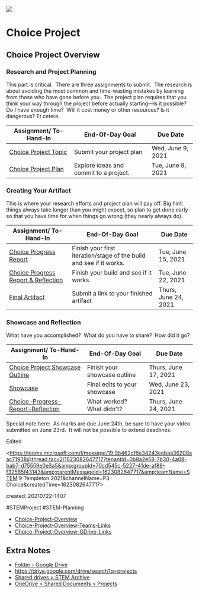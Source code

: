 ![](STEM_1068-2000x375.png)
# Choice Project
## Choice Project Overview

### Research and Project Planning

This part is critical.  There are three assignments to submit.  The research is about avoiding the most common and time-wasting mistakes by learning from those who have gone before you.  The project plan requires that you think your way through the project before actually starting—Is it possible?  Do I have enough time?  Will it cost money or other resources? Is it dangerous? Et cetera.

| Assignment/ To-Hand-In  | End-Of-Day Goal | Due Date |
|---|---|---|
| [Choice Project Topic](ChoiceProjectTopic.md)| Submit your project plan | Wed, June 9, 2021 |
| [Choice Project Plan](Choice-Project-Plan.md) | Explore ideas and commit to a project. | Tue, June 8, 2021 |

### Creating Your Artifact

This is where your research efforts and project plan will pay off. Big hint: things always take longer than you might expect, so plan to get done early so that you have time for when things go wrong (they nearly always do).

| Assignment/ To-Hand-In  | End-Of-Day Goal | Due Date |
|---|---|---|
| [Choice Progress Report](Choice-Progress-Report.md) | Finish your first iteration/stage of the build and see if it works. | Tue, June 15, 2021 |
| [Choice Progress Report & Reflection](Choice-Progress-Report-Reflection.md) | Finish your build and see if it works. | Tue, June 22, 2021 |
| [Final Artifact]() | Submit a link to your finished artifact | Thurs, June 24, 2021 |

### Showcase and Reflection

What have you accomplished?  What do you have to share?  How did it go?

| Assignment/ To-Hand-In  | End-Of-Day Goal | Due Date |
|---|---|---|
| [Choice Project Showcase Outline](Choice-Project-Showcase-Outline.md) | Finish your showcase outline | Thurs, June 17, 2021 |
| [Showcase]() | Final edits to your showcase | Wed, June 23, 2021 |
| [Choice-Progress-Report-Reflection](Choice-Progress-Report-Reflection.md) | What worked? What didn't? | Thurs, June 24, 2021 |

Special note here:  As marks are due June 24th, be sure to have your video submitted on June 23rd.  It will not be possible to extend deadlines.

Edited

<https://teams.microsoft.com/l/message/19:9b462cf6e34243cebaa36208aac71938@thread.tacv2/1623082647717?tenantId=0b8a2e58-7b30-4a08-bab7-d75559e0e3a5&amp;groupId=70cd545c-5227-41de-af89-f32585f43143&amp;parentMessageId=1623082647717&amp;teamName=STEM 9 Templeton 2021&amp;channelName=P3-Choice&amp;createdTime=1623082647717>

created: 20210722-1407

#STEMProject #STEM-Planning 

- [Choice-Project-Overview](Choice-Project-Overview.md)
- [Choice-Project-Overview-Teams-Links](Choice-Project-Overview-Teams-Links.md)
- [Choice-Project-Overview-GDrive-Links](Choice-Project-Overview-GDrive-Links.md)


## Extra Notes

- [Folder - Google Drive](https://drive.google.com/drive/folders/1sjOiS0TGVTR4fIQvbc0UE5Jr4jmEFnU5?usp=sharing)
- <https://drive.google.com/drive/search?q=projects> 
- [Shared drives > STEM Archive](https://drive.google.com/drive/folders/0ANyq0nJ1_1cOUk9PVA) 
- [OneDrive > Shared Documents > Projects](https://vsbworld.sharepoint.com/:f:/r/sites/csl2018-templeton/Shared%20Documents/Projects?csf=1&web=1&e=yYb6Rc)



